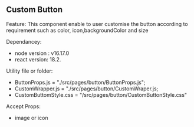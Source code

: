 
##             Custom Button

Feature: This component enable to user customise the button according to requirement such as color, icon,backgroundColor and size

Dependancey: 
  - node version : v16.17.0
  - react version: 18.2.

Utility file or folder:
 - ButtonProps.js = "./src/pages/button/ButtonProps.js";
 - CustomWrapper.js = "./src/pages/button/CustomWraper.js;
 - CustomButtomStyle.css = "/src/pages/button/CustomButtonStyle.css"

 Accept Props: 
 - image or icon
